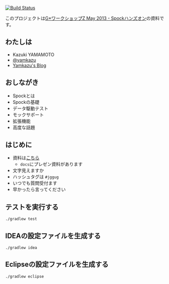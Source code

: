 [![Build Status](https://travis-ci.org/yamkazu/spock-workshop.png?branch=master)](https://travis-ci.org/yamkazu/spock-workshop)

このプロジェクトは[G*ワークショップZ May 2013 - Spockハンズオン](http://jggug.doorkeeper.jp/events/3872)の資料です。

わたしは
--------

* Kazuki YAMAMOTO
* [@yamkazu](https://twitter.com/yamkazu)
* [Yamkazu's Blog](http://yamkazu.hatenablog.com/)

おしながき
----------

* Spockとは
* Spockの基礎
* データ駆動テスト
* モックサポート
* 拡張機能
* 高度な話題

はじめに
--------

* 資料は[こちら](https://github.com/yamkazu/spock-workshop)
    * `docs`にプレゼン資料があります
* 文字見えますか
* ハッシュタグは `#jggug`
* いつでも質問受付ます
* 早かったら言ってください

テストを実行する
----------------

    ./gradlew test

IDEAの設定ファイルを生成する
----------------------------

    ./gradlew idea

Eclipseの設定ファイルを生成する
-------------------------------

    ./gradlew eclipse

